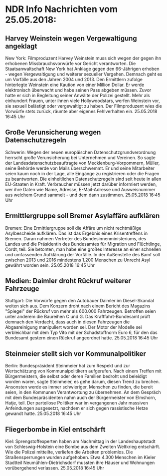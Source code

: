 # NDR Info Nachrichten vom 25.05.2018:


## Harvey Weinstein wegen Vergewaltigung angeklagt
New York: Filmproduzent Harvey Weinstein muss sich wegen der gegen ihn erhobenen Missbrauchsvorwürfe vor Gericht verantworten. Die Staatsanwaltschaft New York hat Anklage gegen den 66-Jährigen erhoben - wegen Vergewaltigung und weiterer sexueller Vergehen. Demnach geht es um Vorfälle aus den Jahren 2004 und 2013. Den Ermittlern zufolge hinterlegte Weinstein eine Kaution von einer Million Dollar. Er werde elektronisch überwacht und habe seinen Pass abgeben müssen. Zuvor hatte er sich in Begleitung seiner Anwälte der Polizei gestellt. Mehr als einhundert Frauen, unter ihnen viele Hollywoodstars, werfen Weinstein vor, sie sexuell belästigt oder vergewaltigt zu haben. Der Filmproduzent wies die Vorwürfe stets zurück, räumte aber eigenes Fehlverhalten ein. 25.05.2018 16:45 Uhr 

## Große Verunsicherung wegen Datenschutzregeln
Schwerin: Wegen der neuen europäischen Datenschutzgrundverordnung herrscht große Verunsicherung bei Unternehmen und Vereinen. So sagte der Landesdatenschutzbeauftragte von Mecklenburg-Vorpommern, Müller, seine Behörde werde von Mails überschwemmt. Er und seine Mitarbeiter seien kaum noch in der Lage, alle Eingänge zu registrieren oder die Fragen zu beantworten. Die einheitlichen Datenschutzregeln sind seit heute in allen EU-Staaten in Kraft. Verbraucher müssen jetzt darüber informiert werden, wer ihre Daten wie Name, Adresse, E-Mail-Adresse und Ausweisnummer aus welchem Grund sammelt - und dem dann zustimmen. 25.05.2018 16:45 Uhr 

## Ermittlergruppe soll Bremer Asylaffäre aufklären
Bremen: 	Eine Ermittlergruppe soll die Affäre um nicht rechtmäßige Asylbescheide aufklären. Das ist das Ergebnis eines Krisentreffens in Bremen. Daran nahmen Vertreter des Bundesinnenministeriums, des Landes und die Präsidentin des Bundesamtes für Migration und Flüchtlinge, Cordt, teil. Sie betonten, man habe eine großes Interesse an einer schnellen und umfassenden Aufklärung der Vorfälle. In der Außenstelle des Bamf soll zwischen 2013 und 2016 mindestens 1.200 Menschen zu Unrecht Asyl gewährt worden sein. 25.05.2018 16:45 Uhr 

## Medien: Daimler droht Rückruf weiterer Fahrzeuge
Stuttgart: Die Vorwürfe gegen den Autobauer Daimler im Diesel-Skandal weiten sich aus. Dem Konzern droht nach einem Bericht des Magazins "Spiegel" der Rückruf von mehr als 600.000 Fahrzeugen. Betroffen seien unter anderem die Baureihen C und G. Das Kraftfahrt-Bundesamt prüft demnach den Verdacht, dass auch in diesen Fahrzeugen die Abgasreinigung manipuliert worden sei. Der Motor der Modelle sei verbleichbar mit dem Typ Vito mit der Schadstoffnorm Euro 6, für den das Bundesamt gestern einen Rückruf angeordnet hatte. 25.05.2018 16:45 Uhr 

## Steinmeier stellt sich vor Kommunalpolitiker
Berlin: 	Bundespräsident Steinmeier hat zum Respekt und zur Wertschätzung von Kommunalpolitikern aufgerufen. Nach einem Treffen mit Bürgermeistern, die selbst oder deren Familien bedroht und beleidigt worden waren, sagte Steinmeier, es gehe darum, diesen Trend zu brechen. Ansonsten werde es immer schwieriger, Menschen zu finden, die bereit seien, in den Kommunen Verantwortung zu übernehmen. An dem Gespräch mit dem Bundespräsidenten nahm auch der Bürgermeister von Elmshorn, Hatje, teil. Der parteilose Politiker war im vergangenen Jahr massiven Anfeindungen ausgesetzt, nachdem er sich gegen rassistische Hetze gewandt hatte. 25.05.2018 16:45 Uhr 

## Fliegerbombe in Kiel entschärft
Kiel: 			Sprengstoffexperten haben am Nachmittag in der Landeshauptstadt von Schleswig-Holstein eine Bombe aus dem Zweiten Weltkrieg entschärft. Wie die Polizei mitteilte, verliefen die Arbeiten problemlos. Die Straßensperrungen wurden aufgehoben. Etwa 4.300 Menschen im Kieler Stadtteil Neumühlen-Dietrichsdorf mussten ihre Häuser und Wohnungen vorübergehend verlassen. 25.05.2018 16:45 Uhr 
